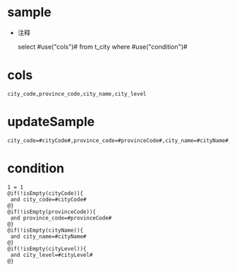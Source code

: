 sample
===
* 注释

	select #use("cols")# from t_city  where  #use("condition")#

cols
===
	city_code,province_code,city_name,city_level

updateSample
===
	
	city_code=#cityCode#,province_code=#provinceCode#,city_name=#cityName#,city_level=#cityLevel#

condition
===

	1 = 1  
	@if(!isEmpty(cityCode)){
	 and city_code=#cityCode#
	@}
	@if(!isEmpty(provinceCode)){
	 and province_code=#provinceCode#
	@}
	@if(!isEmpty(cityName)){
	 and city_name=#cityName#
	@}
	@if(!isEmpty(cityLevel)){
	 and city_level=#cityLevel#
	@}
	
	